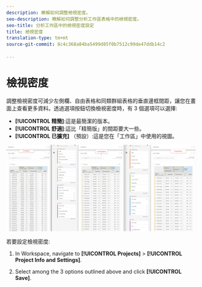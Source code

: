 ```yaml
---
description: 瞭解如何調整檢視密度。
seo-description: 瞭解如何調整分析工作區表格中的檢視密度。
seo-title: 分析工作區中的檢視密度設定
title: 檢視密度
translation-type: tm+mt
source-git-commit: 8c4c368a84ba5499d85f0b7512c99de47ddb14c2

---
```



# 檢視密度

調整檢視密度可減少左側欄、自由表格和同類群組表格的垂直邊框間距，讓您在畫面上查看更多資料。透過選項按鈕切換檢視密度時，有 3 個選項可以選擇:

- **[!UICONTROL 精簡]**:這是最簡潔的版本。
- **[!UICONTROL 舒適]**:這比「精簡版」的間距要大一些。
- **[!UICONTROL 已擴充]** （預設）:這是您在「工作區」中使用的視圖。

![](assets/view-density.png)

若要設定檢視密度:

1. In Workspace, navigate to **[!UICONTROL Projects]** &gt; **[!UICONTROL Project Info and Settings]**.

1. Select among the 3 options outlined above and click **[!UICONTROL Save]**.
